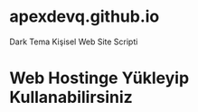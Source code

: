 # apexdevq.github.io
Dark Tema Kişisel Web Site Scripti 
# Web Hostinge Yükleyip Kullanabilirsiniz 
